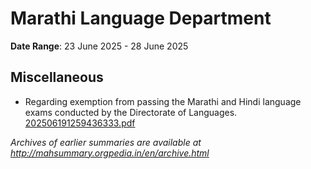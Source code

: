 # Marathi Language Department

**Date Range**: 23 June 2025 - 28 June 2025


## Miscellaneous
- Regarding exemption from passing the Marathi and Hindi language exams conducted by the Directorate of Languages.\
  [202506191259436333.pdf](https://gr.maharashtra.gov.in/Site/Upload/Government%20Resolutions/English/202506191259436333.pdf)


*Archives of earlier summaries are available at http://mahsummary.orgpedia.in/en/archive.html*